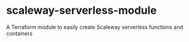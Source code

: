 # scaleway-serverless-module
A Terraform module to easily create Scaleway serverless functions and containers
